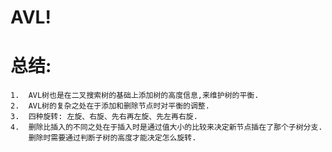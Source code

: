 AVL!
==
总结:
==
    1.  AVL树也是在二叉搜索树的基础上添加树的高度信息,来维护树的平衡.
    2.  AVL树的复杂之处在于添加和删除节点时对平衡的调整.
    3.  四种旋转: 左旋、右旋、先右再左旋、先左再右旋.
    4.  删除比插入的不同之处在于插入时是通过值大小的比较来决定新节点插在了那个子树分支.
        删除时需要通过判断子树的高度才能决定怎么旋转.
